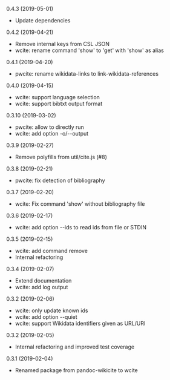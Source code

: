 0.4.3 (2019-05-01)

* Update dependencies

0.4.2 (2019-04-21)

* Remove internal keys from CSL JSON
* wcite: rename command 'show' to 'get' with 'show' as alias

0.4.1 (2019-04-20)

* pwcite: rename wikidata-links to link-wikidata-references

0.4.0 (2019-04-15)

* wcite: support language selection
* wcite: support bibtxt output format

0.3.10 (2019-03-02)

* pwcite: allow to directly run
* wcite: add option -o/--output

0.3.9 (2019-02-27)

* Remove polyfills from util/cite.js (#8)

0.3.8 (2019-02-21)

* pwcite: fix detection of bibliography

0.3.7 (2019-02-20)

* wcite: Fix command 'show' without bibliography file

0.3.6 (2019-02-17)

* wcite: add option --ids to read ids from file or STDIN

0.3.5 (2019-02-15)

* wcite: add command remove
* Internal refactoring

0.3.4 (2019-02-07)

* Extend documentation
* wcite: add log output

0.3.2 (2019-02-06)

* wcite: only update known ids
* wcite: add option --quiet
* wcite: support Wikidata identifiers given as URL/URI

0.3.2 (2019-02-05)

* Internal refactoring and improved test coverage

0.3.1 (2019-02-04)

* Renamed package from pandoc-wikicite to wcite
